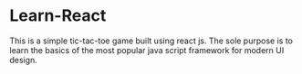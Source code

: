 # Learn-React
This is a simple tic-tac-toe game built using react js. The sole purpose is to learn the basics of the most popular java script framework for modern UI design.

